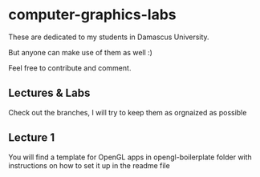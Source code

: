 # computer-graphics-labs

These are dedicated to my students in Damascus University.

But anyone can make use of them as well :)

Feel free to contribute and comment.


## Lectures & Labs

Check out the branches, I will try to keep them as orgnaized as possible

## Lecture 1
You will find a template for OpenGL apps in opengl-boilerplate folder with instructions on how to set it up in the readme file
